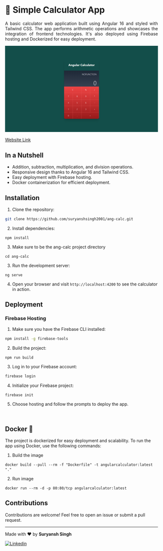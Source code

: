 # 🧮 Simple Calculator App

<p align = 'justify'>
A basic calculator web application built using Angular 16 and styled with Tailwind CSS. The app performs arithmetic operations and showcases the integration of frontend technologies. It's also deployed using Firebase hosting and Dockerized for easy deployment.

</p>

![Calculator Preview](https://github.com/suryanshsingh2001/Angular-Calculator/blob/main/src/screenshots/Screenshot%20(94).png?raw=true)

[Website Link](https://angular-calculator-2cc80.web.app/) 

## In a Nutshell

- Addition, subtraction, multiplication, and division operations.
- Responsive design thanks to Angular 16 and Tailwind CSS.
- Easy deployment with Firebase hosting.
- Docker containerization for efficient deployment.

## Installation

1. Clone the repository:

 ```bash
 git clone https://github.com/suryanshsingh2001/ang-calc.git
 ```

2. Install dependencies:
```
npm install
```

3. Make sure to be the ang-calc project directory

```
cd ang-calc
```

3. Run the development server:
```
ng serve
```

4. Open your browser and visit ```http://localhost:4200``` to see the calculator in action.

## Deployment
### Firebase Hosting
1. Make sure you have the Firebase CLI installed:

```bash
npm install -g firebase-tools
```

2. Build the project:

```bash
npm run build
```

3. Log in to your Firebase account:

```bash
firebase login
```
4. Initialize your Firebase project:

```
firebase init
```
5. Choose hosting and follow the prompts to deploy the app. 

<br>

## Docker 🐳
The project is dockerized for easy deployment and scalability. To run the app using Docker, use the following commands:

1. Build the image 
```
docker build --pull --rm -f "Dockerfile" -t angularcalculator:latest "."
```
2. Run image
```
docker run --rm -d -p 80:80/tcp angularcalculator:latest 
```

## Contributions

Contributions are welcome! Feel free to open an issue or submit a pull request.




---

Made with ❤️ by **Suryansh Singh**

[![Linkedin](https://img.shields.io/badge/LinkedIn-Profile-blue)](https://www.linkedin.com/in/suryansh-singh-473187235) 

 





